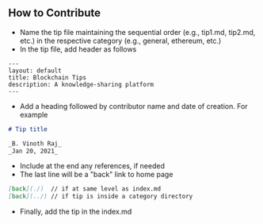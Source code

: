 ## How to Contribute

- Name the tip file maintaining the sequential order (e.g., tip1.md, tip2.md, etc.) in the respective category (e.g., general, ethereum, etc.)
- In the tip file, add header as follows
```
---
layout: default
title: Blockchain Tips
description: A knowledge-sharing platform
---
```
- Add a heading followed by contributor name and date of creation. For example
```markdown
# Tip title  

_B. Vinoth Raj_
_Jan 20, 2021_
```
- Include at the end any references, if needed
- The last line will be a "back" link to home page
```markdown
[back](./)  // if at same level as index.md
[back](../) // if tip is inside a category directory
```
- Finally, add the tip in the index.md

